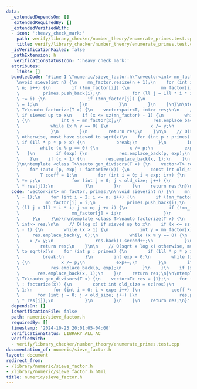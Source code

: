 ```yaml
---
data:
  _extendedDependsOn: []
  _extendedRequiredBy: []
  _extendedVerifiedWith:
  - icon: ':heavy_check_mark:'
    path: verify/library_checker/number_theory/enumerate_primes.test.cpp
    title: verify/library_checker/number_theory/enumerate_primes.test.cpp
  _isVerificationFailed: false
  _pathExtension: h
  _verificationStatusIcon: ':heavy_check_mark:'
  attributes:
    links: []
  bundledCode: "#line 1 \"numeric/sieve_factor.h\"\nvector<int> mn_factor, primes;\n\
    \nvoid sieve(int n) {\n    mn_factor.resize(n + 1);\n    for (int i = 2; i <=\
    \ n; i++) {\n        if (!mn_factor[i]) {\n            mn_factor[i] = i;\n   \
    \         primes.push_back(i);\n            for (ll j = 1ll * i * i; j <= n; j\
    \ += i) {\n                if (!mn_factor[j]) {\n                    mn_factor[j]\
    \ = i;\n                }\n            }\n        }\n    }\n}\n\ntemplate <class\
    \ T>\nauto factorize(T x) {\n    vector<pair<T, int>> res;\n\n    // O(log x)\
    \ if sieved up to x\n    if (x <= sz(mn_factor) - 1) {\n        while (x > 1)\
    \ {\n            int y = mn_factor[x];\n            res.emplace_back(y, 0);\n\
    \            while (x % y == 0) {\n                x /= y;\n                res.back().second++;\n\
    \            }\n        }\n        return res;\n    }\n\n    // O(sqrt x log x)\
    \ otherwise, must have sieved to sqrt(x)\n    for (int p : primes) {\n       \
    \ if (1ll * p * p > x) {\n            break;\n        }\n        int exp = 0;\n\
    \        while (x % p == 0) {\n            x /= p;\n            exp++;\n     \
    \   }\n        if (exp) {\n            res.emplace_back(p, exp);\n        }\n\
    \    }\n    if (x > 1) {\n        res.emplace_back(x, 1);\n    }\n    return res;\n\
    }\n\ntemplate <class T>\nauto gen_divisors(T x) {\n    vector<T> res = {1};\n\
    \    for (auto [p, exp] : factorize(x)) {\n        const int old_size = sz(res);\n\
    \        T coeff = 1;\n        for (int i = 0; i < exp; i++) {\n            coeff\
    \ *= p;\n            for (int j = 0; j < old_size; j++) {\n                res.push_back(coeff\
    \ * res[j]);\n            }\n        }\n    }\n    return res;\n}\n"
  code: "vector<int> mn_factor, primes;\n\nvoid sieve(int n) {\n    mn_factor.resize(n\
    \ + 1);\n    for (int i = 2; i <= n; i++) {\n        if (!mn_factor[i]) {\n  \
    \          mn_factor[i] = i;\n            primes.push_back(i);\n            for\
    \ (ll j = 1ll * i * i; j <= n; j += i) {\n                if (!mn_factor[j]) {\n\
    \                    mn_factor[j] = i;\n                }\n            }\n   \
    \     }\n    }\n}\n\ntemplate <class T>\nauto factorize(T x) {\n    vector<pair<T,\
    \ int>> res;\n\n    // O(log x) if sieved up to x\n    if (x <= sz(mn_factor)\
    \ - 1) {\n        while (x > 1) {\n            int y = mn_factor[x];\n       \
    \     res.emplace_back(y, 0);\n            while (x % y == 0) {\n            \
    \    x /= y;\n                res.back().second++;\n            }\n        }\n\
    \        return res;\n    }\n\n    // O(sqrt x log x) otherwise, must have sieved\
    \ to sqrt(x)\n    for (int p : primes) {\n        if (1ll * p * p > x) {\n   \
    \         break;\n        }\n        int exp = 0;\n        while (x % p == 0)\
    \ {\n            x /= p;\n            exp++;\n        }\n        if (exp) {\n\
    \            res.emplace_back(p, exp);\n        }\n    }\n    if (x > 1) {\n \
    \       res.emplace_back(x, 1);\n    }\n    return res;\n}\n\ntemplate <class\
    \ T>\nauto gen_divisors(T x) {\n    vector<T> res = {1};\n    for (auto [p, exp]\
    \ : factorize(x)) {\n        const int old_size = sz(res);\n        T coeff =\
    \ 1;\n        for (int i = 0; i < exp; i++) {\n            coeff *= p;\n     \
    \       for (int j = 0; j < old_size; j++) {\n                res.push_back(coeff\
    \ * res[j]);\n            }\n        }\n    }\n    return res;\n}"
  dependsOn: []
  isVerificationFile: false
  path: numeric/sieve_factor.h
  requiredBy: []
  timestamp: '2024-10-25 20:01:05-04:00'
  verificationStatus: LIBRARY_ALL_AC
  verifiedWith:
  - verify/library_checker/number_theory/enumerate_primes.test.cpp
documentation_of: numeric/sieve_factor.h
layout: document
redirect_from:
- /library/numeric/sieve_factor.h
- /library/numeric/sieve_factor.h.html
title: numeric/sieve_factor.h
---
```

